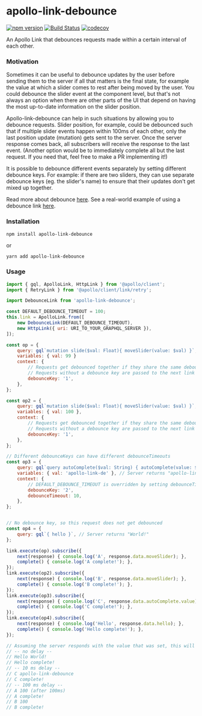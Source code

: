# apollo-link-debounce

[![npm version](https://badge.fury.io/js/apollo-link-debounce.svg)](https://badge.fury.io/js/apollo-link-debounce)
[![Build Status](https://travis-ci.org/helfer/apollo-link-debounce.svg?branch=master)](https://travis-ci.org/helfer/apollo-link-debounce)
[![codecov](https://codecov.io/gh/helfer/apollo-link-debounce/branch/master/graph/badge.svg)](https://codecov.io/gh/helfer/apollo-link-debounce)

An Apollo Link that debounces requests made within a certain interval of each other.

### Motivation

Sometimes it can be useful to debounce updates by the user before sending them to the server if all that matters is the final state, for example the value at which a slider comes to rest after being moved by the user. You could debounce the slider event at the component level, but that's not always an option when there are other parts of the UI that depend on having the most up-to-date information on the slider position.

Apollo-link-debounce can help in such situations by allowing you to debounce requests. Slider position, for example, could be debounced such that if multiple slider events happen within 100ms of each other, only the last position update (mutation) gets sent to the server. Once the server response comes back, all subscribers will receive the response to the last event. (Another option would be to immediately complete all but the last request. If you need that, feel free to make a PR implementing it!)

It is possible to debounce different events separately by setting different debounce keys. For example: if there are two sliders, they can use separate debounce keys (eg. the slider's name) to ensure that their updates don't get mixed up together.

Read more about debounce [here](https://john-dugan.com/javascript-debounce/).
See a real-world example of using a debounce link [here](https://github.com/helfer/zetteli/blob/817e43c598d55b81983b19cac4ff9f1b199d0e28/client/src/services/GraphQLClient.ts#L88).

### Installation

```sh
npm install apollo-link-debounce
```

or

```
yarn add apollo-link-debounce
```

### Usage

```js
import { gql, ApolloLink, HttpLink } from '@apollo/client';
import { RetryLink } from '@apollo/client/link/retry';

import DebounceLink from 'apollo-link-debounce';

const DEFAULT_DEBOUNCE_TIMEOUT = 100;
this.link = ApolloLink.from([
    new DebounceLink(DEFAULT_DEBOUNCE_TIMEOUT),
    new HttpLink({ uri: URI_TO_YOUR_GRAPHQL_SERVER }),
]);

const op = {
    query: gql`mutation slide($val: Float){ moveSlider(value: $val) }`,
    variables: { val: 99 }
    context: {
        // Requests get debounced together if they share the same debounceKey.
        // Requests without a debounce key are passed to the next link unchanged.
        debounceKey: '1',
    },
};

const op2 = {
    query: gql`mutation slide($val: Float){ moveSlider(value: $val) }`,
    variables: { val: 100 },
    context: {
        // Requests get debounced together if they share the same debounceKey.
        // Requests without a debounce key are passed to the next link unchanged.
        debounceKey: '1',
    },
};

// Different debounceKeys can have different debounceTimeouts
const op3 = {
    query: gql`query autoComplete($val: String) { autoComplete(value: $val) { value } }`,
    variables: { val: 'apollo-link-de' }, // Server returns "apollo-link-debounce"
    context: {
        // DEFAULT_DEBOUNCE_TIMEOUT is overridden by setting debounceTimeout
        debounceKey: '2',
        debounceTimeout: 10,
    },
};


// No debounce key, so this request does not get debounced
const op4 = {
    query: gql`{ hello }`, // Server returns "World!"
};

link.execute(op).subscribe({
    next(response) { console.log('A', response.data.moveSlider); },
    complete() { console.log('A complete!'); },
});
link.execute(op2).subscribe({
    next(response) { console.log('B', response.data.moveSlider); },
    complete() { console.log('B complete!'); },
});
link.execute(op3).subscribe({
    next(response) { console.log('C', response.data.autoComplete.value); },
    complete() { console.log('C complete!'); },
});
link.execute(op4).subscribe({
    next(response) { console.log('Hello', response.data.hello); },
    complete() { console.log('Hello complete!'); },
});

// Assuming the server responds with the value that was set, this will print
// -- no delay --
// Hello World!
// Hello complete!
// -- 10 ms delay --
// C apollo-link-debounce
// C complete!
// -- 100 ms delay --
// A 100 (after 100ms)
// A complete!
// B 100
// B complete!
```
